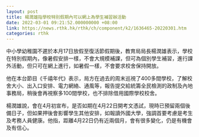 ```yaml
---
layout: post
title: 楊潤雄指學校特別假期內可以網上為學生補習辦活動
date: 2022-03-01 09:21:52.000000000 +08:00
link: https://news.rthk.hk/rthk/ch/component/k2/1636465-20220301.htm
categories: rthk
---
```


中小學幼稚園不遲於本月17日放假至復活節假期後，教育局局長楊潤雄表示，學校在特別假期內，像暑假安排一樣，不會大規模補課，但可為個別學生補習，進行課外活動，但只可在網上進行，如暑假一樣，不會要求校舍保持開放。

他在本台節目《千禧年代》表示，局方在過去的周末巡視了400多間學校，了解校舍大小、出入口安排、電力網絡、通風等，報告提交給統籌全民檢測的政制及內地事務局，稍後會再視察多100間學校，也不排除借用國際學校校舍。

楊潤雄說，會在4月初宣布，是否如期在4月22日開考文憑試，現時已預留兩個後備日子，但如果押後會影響學生其他安排，如報讀外國大學，強調首要考慮是考生及考務人員健康。他指，距離4月22日仍有近兩個月，會有很多變化，仍是有機會及有信心。
